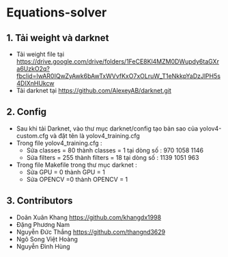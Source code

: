 # Equations-solver
## 1. Tải weight và darknet
- Tải weight file tại https://drive.google.com/drive/folders/1FeCE8Kl4MZM0DWupdy6taGXra6UzkO2q?fbclid=IwAR0IQwZyAwk6bAwTxWVvfKxO7xOLruW_T1eNkkpYaDzJlPH5s4DIXnHUkcw
- Tải darknet tại https://github.com/AlexeyAB/darknet.git
## 2. Config
- Sau khi tải Darknet, vào thư mục darknet/config tạo bản sao của yolov4-custom.cfg và đặt tên là yolov4_training.cfg
- Trong file yolov4_training.cfg :
  - Sửa classes = 80 thành classes = 1 tại dòng số : 970 1058 1146
  - Sửa filters = 255 thành filters = 18 tại dòng số : 1139 1051 963
- Trong file Makefile trong thư mục darknet :
  - Sửa GPU = 0 thành GPU = 1
  - Sửa OPENCV =0 thành OPENCV = 1
## 3. Contributors
- Doãn Xuân Khang https://github.com/khangdx1998
- Đặng Phương Nam
- Nguyễn Đức Thắng https://github.com/thangnd3629
- Ngô Song Việt Hoàng
- Nguyễn Đình Hùng



